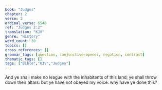 ```yaml
---
book: "Judges"
chapter: 2
verse: 2
ordinal_verse: 6548
ref: "Judges 2:2"
translation: "KJV"
genre: "History"
word_count: 30
topics: []
cross_references: []
grammar_tags: [question, conjunctive-opener, negation, contrast]
thematic_tags: []
tags: ["Bible","KJV","Judges"]
---
```

And ye shall make no league with the inhabitants of this land; ye shall throw down their altars: but ye have not obeyed my voice: why have ye done this?
